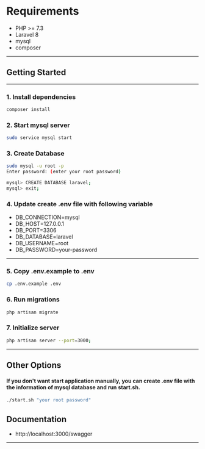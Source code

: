 # Requirements 

- PHP >= 7.3
- Laravel 8
- mysql
- composer

---

## Getting Started

---

### 1. Install dependencies

```bash
composer install
```

### 2. Start mysql server

```bash
sudo service mysql start
```

### 3. Create Database

```bash
sudo mysql -u root -p
Enter password: (enter your root password)

mysql> CREATE DATABASE laravel;
mysql> exit;

```

### 4. Update create .env file with following variable

- DB_CONNECTION=mysql
- DB_HOST=127.0.0.1
- DB_PORT=3306
- DB_DATABASE=laravel
- DB_USERNAME=root
- DB_PASSWORD=your-password

---

### 5. Copy .env.example to .env

```bash
cp .env.example .env
```


### 6. Run migrations

```bash
php artisan migrate
```

### 7. Initialize server

```bash
php artisan server --port=3000;
```

---

## Other Options

#### If you don't want start application manually, you can create .env file with the information of mysql database and run start.sh.

```bash
./start.sh "your root password"
```

## Documentation

- http://localhost:3000/swagger

---
